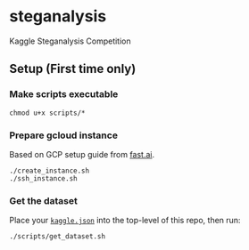 # steganalysis
Kaggle Steganalysis Competition 

## Setup (First time only)

### Make scripts executable
```
chmod u+x scripts/*
```

### Prepare gcloud instance
Based on GCP setup guide from [fast.ai](https://course.fast.ai/start_gcp.html).
```
./create_instance.sh
./ssh_instance.sh
```

### Get the dataset
Place your [`kaggle.json`](https://github.com/Kaggle/kaggle-api#api-credentials) into the top-level of this repo, then run:
```
./scripts/get_dataset.sh
```